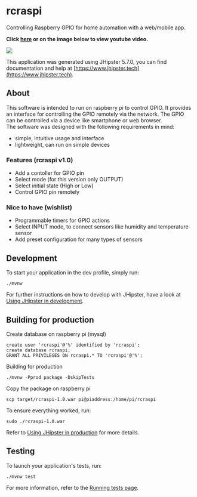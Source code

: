 # rcraspi
Controlling Raspberry GPIO for home automation with a web/mobile app.

**Click [here](http://www.youtube.com/watch?v=EWZKmvhpyBQ) or on the image below to view youtube video.**

[![](http://img.youtube.com/vi/EWZKmvhpyBQ/0.jpg)](http://www.youtube.com/watch?v=EWZKmvhpyBQ "rcraspi")

This application was generated using JHipster 5.7.0, you can find documentation and help at [https://www.jhipster.tech](https://www.jhipster.tech).

## About

This software is intended to run on raspberry pi to control GPIO. It provides an 
interface for controlling the GPIO remotely via the network. The GPIO can be controlled via a device 
like smartphone or web browser.  
The software was designed with the following requirements in mind:
- simple, intuitive usage and interface
- lightweight, can run on simple devices

### Features (rcraspi v1.0)

- Add a contoller for GPIO pin
- Select mode (for this version only OUTPUT)
- Select initial state (High or Low)
- Control GPIO pin remotely

### Nice to have (wishlist)

- Programmable timers for GPIO actions
- Select INPUT mode, to connect sensors like humidity and temperature sensor
- Add preset configuration for many types of sensors

## Development

To start your application in the dev profile, simply run:

    ./mvnw    


For further instructions on how to develop with JHipster, have a look at [Using JHipster in development][].

## Building for production

Create database on raspberry pi (mysql)

    create user 'rcraspi'@'%' identified by 'rcraspi';  
    create database rcraspi;
    GRANT ALL PRIVILEGES ON rcraspi.* TO 'rcraspi'@'%';

Building for production

    ./mvnw -Pprod package -DskipTests

Copy the package on raspberry pi

    scp target/rcraspi-1.0.war pi@piaddress:/home/pi/rcraspi

To ensure everything worked, run:

    sudo ./rcraspi-1.0.war

Refer to [Using JHipster in production][] for more details.

## Testing

To launch your application's tests, run:

    ./mvnw test

For more information, refer to the [Running tests page][].

[JHipster Homepage and latest documentation]: https://www.jhipster.tech
[JHipster 5.7.0 archive]: https://www.jhipster.tech/documentation-archive/v5.7.0

[Using JHipster in development]: https://www.jhipster.tech/development/
[Using Docker and Docker-Compose]: https://www.jhipster.tech/docker-compose
[Using JHipster in production]: https://www.jhipster.tech/production/
[Running tests page]: https://www.jhipster.tech/running-tests/


